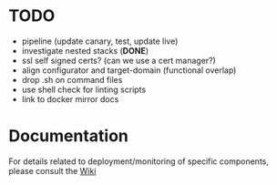 # TODO

- pipeline (update canary, test, update live)
- investigate nested stacks (**DONE**)
- ssl self signed certs? (can we use a cert manager?)
- align configurator and target-domain (functional overlap)
- drop .sh on command files
- use shell check for linting scripts
- link to docker mirror docs

# Documentation

For details related to deployment/monitoring of specific components,
please consult the [Wiki](https://github.com/LoyaltyOne/kafka-infra/wiki)

